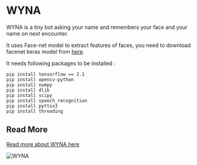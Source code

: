 # WYNA
WYNA is a tiny bot asking your name and remembers your face and your name on next encounter.

It uses Face-net model to extract features of faces, you need to download facenet keras model from [here](https://www.mediafire.com/file/2gtjcz6ig9jsjyn/facenet_keras.h5/file).

It needs following packages to be installed :

```shell
pip install tensorflow == 2.1
pip install opencv-python
pip install numpy
pip install dlib
pip install scipy
pip install speech_recognition
pip install pyttsx3
pip install threading
```

## Read More
[Read more about WYNA here](https://m-shaeri.ir/blog/wyna-wants-to-know-you/)

![WYNA](https://m-shaeri.ir/blog/wp-content/uploads/2021/05/Robot_with_FaceNet3-825x510.jpg)
